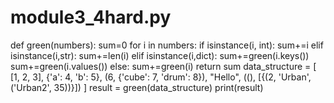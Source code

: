 # module3_4hard.py
def green(numbers):
    sum=0
    for i in numbers:
         if isinstance(i, int):
            sum+=i
         elif isinstance(i,str):
            sum+=len(i)
         elif isinstance(i,dict):
              sum+=green(i.keys())
              sum+=green(i.values())
         else:
             sum+=green(i)
    return sum
data_structure = [
[1, 2, 3],
{'a': 4, 'b': 5},
(6, {'cube': 7, 'drum': 8}),
"Hello",
((), [{(2, 'Urban', ('Urban2', 35))}])
]
result = green(data_structure)
print(result)
